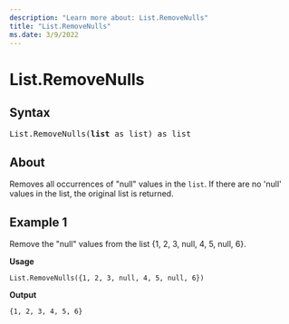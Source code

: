 ```yaml
---
description: "Learn more about: List.RemoveNulls"
title: "List.RemoveNulls"
ms.date: 3/9/2022
---
```

# List.RemoveNulls

## Syntax

<pre>
List.RemoveNulls(<b>list</b> as list) as list
</pre>
  
## About

Removes all occurrences of "null" values in the `list`. If there are no 'null' values in the list, the original list is returned.

## Example 1

Remove the "null" values from the list {1, 2, 3, null, 4, 5, null, 6}.

**Usage**

```powerquery-m
List.RemoveNulls({1, 2, 3, null, 4, 5, null, 6})
```

**Output**

`{1, 2, 3, 4, 5, 6}`
